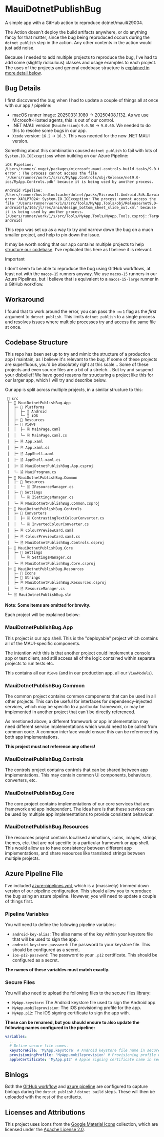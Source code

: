 # MauiDotnetPublishBug

A simple app with a GitHub action to reproduce dotnet/maui#29004.

The Action doesn't deploy the build artifacts anywhere, or do anything fancy for
that matter, since the bug being reproduced occurs during the `dotnet publish`
step in the action. Any other contents in the action would just add noise.

Because I needed to add multiple projects to reproduce the bug, I've had to add
some (slightly ridiculous) classes and usage examples to each project. The uses
of the projects and general codebase structure is
[explained in more detail below](#codebase-structure).

## Bug Details

I first discovered the bug when I had to update a couple of things all at once
with our app / pipeline:

- macOS runner image: [20250331.1080](https://github.com/actions/runner-images/releases/tag/macos-15%2F20250331.1080) -> [20250408.1132](https://github.com/actions/runner-images/releases/tag/macos-15%2F20250408.1132).
  As we use Microsoft-Hosted agents, this is out of our control.
- .NET MAUI version (`MauiVersion`): `9.0.50` -> `9.0.60`. We needed to do this
  to resolve some bugs in our app.
- `Xcode` version: `16.2` -> `16.3`. This was needed for the new .NET MAUI
  version.

Something about this combination caused `dotnet publish` to fail with lots of
`System.IO.IOException`s when building on our Azure Pipeline:

```text
iOS Pipeline:
/Users/runner/.nuget/packages/microsoft.maui.controls.build.tasks/9.0.60/buildTransitive/netstandard2.0/Microsoft.Maui.Controls.targets(172,3): error : The process cannot access the file '/Users/runner/work/1/s/src/MyApp.Controls/obj/Release/net9.0-ios/MyApp.Controls.pdb' because it is being used by another process.

Android Pipeline:
/Users/runner/hostedtoolcache/dotnet/packs/Microsoft.Android.Sdk.Darwin/35.0.50/tools/Xamarin.Android.EmbeddedResource.targets(39,5): error XARLP7024: System.IO.IOException: The process cannot access the file '/Users/runner/work/1/s/src/Tools/MyApp.Tools/obj/Release/net9.0-android/lp/165/jl/res/anim/design_bottom_sheet_slide_out.xml' because it is being used by another process. [/Users/runner/work/1/s/src/Tools/MyApp.Tools/MyApp.Tools.csproj::TargetFramework=net9.0-android]
```

This repo was set up as a way to try and narrow down the bug on a much smaller
project, and help to pin down the issue.

It may be worth noting that our app contains multiple projects to help
[structure our codebase](#codebase-structure). I've replicated this here as I
believe it is relevant.

> [!IMPORTANT]
> I don't seem to be able to reproduce the bug using GitHub workflows, at least
> not with the `macos-15` runners anyway. We use `macos-15` runners in our Azure
> Pipelines, but I believe that is equivalent to a `macos-15-large` runner in a
> GitHub workflow.

## Workaround

I found that to work around the error, you can pass the `-m:1` flag as the
_first_ argument to `dotnet publish`. This limits `dotnet publish` to a single
process and resolves issues where multiple processes try and access the same
file at once.

## Codebase Structure

This repo has been set up to try and mimic the structure of a production app I
maintain, as I believe it's relevant to the bug. If some of these projects are
superfluous, you'd be absolutely right at this scale... Some of these projects
and even source files are a bit of a stretch... But try and suspend your
disbelief! We have good reasons for structuring a project like this for our
larger app, which I will try and describe below.

Our app is split across multiple projects, in a similar structure to this:

```text
 📁 src
 ├─ 📁 MauiDotnetPublishBug.App
 │  ├─ 📁 Platforms
 │  │  ├─ 📁 Android
 │  │  └─ 📁 iOS
 │  ├─ 📁 Resources
 │  ├─ 📁 Views
 │  │  ├─ 🗎 MainPage.xaml
 │  │  └─ 🗎 MainPage.xaml.cs
 │  ├─ 🗎 App.xaml
 │  ├─ 🗎 App.xaml.cs
 │  ├─ 🗎 AppShell.xaml
 │  ├─ 🗎 AppShell.xaml.cs
 │  ├─ 🗎 MauiDotnetPublishBug.App.csproj
 │  └─ 🗎 MauiProgram.cs
 ├─ 📁 MauiDotnetPublishBug.Common
 │  ├─ 📁 Resources
 │  │  └─ 🗎 IResourceManager.cs
 │  ├─ 📁 Settings
 │  │  └─ 🗎 ISettingsManager.cs
 │  └─ 🗎 MauiDotnetPublishBug.Common.csproj
 ├─ 📁 MauiDotnetPublishBug.Controls
 │  ├─ 📁 Converters
 │  │  ├─ 🗎 ContrastingTextColourConverter.cs
 │  │  └─ 🗎 InvertedColourConverter.cs
 │  ├─ 🗎 ColourPreviewCard.xaml
 │  ├─ 🗎 ColourPreviewCard.xaml.cs
 │  └─ 🗎 MauiDotnetPublishBug.Controls.csproj
 ├─ 📁 MauiDotnetPublishBug.Core
 │  ├─ 📁 Settings
 │  │  └─ 🗎 SettingsManager.cs
 │  └─ 🗎 MauiDotnetPublishBug.Core.csproj
 ├─ 📁 MauiDotnetPublishBug.Resources
 │  ├─ 📁 Icons
 │  ├─ 📁 Strings
 │  ├─ 🗎 MauiDotnetPublishBug.Resources.csproj
 │  └─ 🗎 ResourceManager.cs
 └─ 🗎 MauiDotnetPublishBug.sln
```

**Note: Some items are omitted for brevity.**

Each project will be explained below:

### MauiDotnetPublishBug.App

This project is our app shell. This is the "deployable" project which contains
all of the MAUI-specific components.

The intention with this is that another project could implement a console app or
test client, and still access all of the logic contained within separate
projects to run tests etc.

This contains all our `Views` (and in our production app, all our `ViewModels`).

### MauiDotnetPublishBug.Common

The common project contains common components that can be used in all other
projects. This can be useful for interfaces for dependency-injected services,
which may be specific to a particular framework, or may be implemented in
another project that can't be directly referenced.

As mentioned above, a different framework or app implementation may need
different service implementations which would need to be called from common
code. A common interface would ensure this can be referenced by both app
implementations.

**This project must not reference any others!**

### MauiDotnetPublishBug.Controls

The controls project contains controls that can be shared between app
implementations. This may contain common UI components, behaviours, converters,
etc.

### MauiDotnetPublishBug.Core

The core project contains implementations of our core services that are
framework and app independent. The idea here is that these services can be used
by multiple app implementations to provide consistent behaviour.

### MauiDotnetPublishBug.Resources

The resources project contains localised animations, icons, images, strings,
themes, etc. that are not specific to a particular framework or app shell. This
would allow us to have consistency between different app implementations, and
share resources like translated strings between multiple projects.

## Azure Pipeline File

I've included [azure-pipelines.yml](./azure-pipelines.yml), which is a
(massively) trimmed down version of our pipeline configuration. This should
allow you to reproduce the bug using an azure pipeline. However, you will need
to update a couple of things first.

### Pipeline Variables

You will need to define the following pipeline variables:
- `android-key-alias`: The alias name of the key within your keystore file that
  will be used to sign the app.
- `android-keystore-password`: The password to your keystore file. This should
  be configured as a secret.
- `ios-p12-password`: The password to your `.p12` certificate. This should be
  configured as a secret.

**The names of these variables must match exactly.**

### Secure Files

You will also need to upload the following files to the secure files library:
- `MyApp.keystore`: The Android keystore file used to sign the Android app.
- `MyApp.mobileprovision`: The iOS provisioning profile for the app.
- `MyApp.p12`: The iOS signing certificate to sign the app with.

**These can be renamed, but you should ensure to also update the following names
configured in the pipeline:**

```yml
variables:
  ...
  # Define secure file names.
  keystoreFile: 'MyApp.keystore' # Android keystore file name in secure files.
  provisioningProfile: 'MyApp.mobileprovision' # Provisioning profile name in secure files.
  appleCertificate: 'MyApp.p12' # Apple signing certificate name in secure files.
```

## Binlogs

Both the [GitHub workflow](.github/workflows/ci-build.yml) and
[azure pipeline](./azure-pipelines.yml) are configured to capture binlogs during
the `dotnet publish` / `dotnet build` steps. These will then be uploaded with
the rest of the artifacts.

## Licenses and Attributions

This project uses icons from the
[Google Material Icons](https://fonts.google.com/icons) collection, which are
licensed under the
[Apache License 2.0](http://www.apache.org/licenses/LICENSE-2.0).
